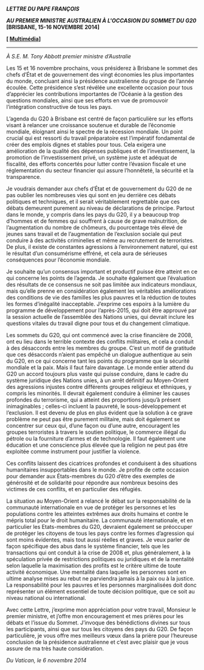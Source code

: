 ***LETTRE DU PAPE FRANÇOIS***

***AU PREMIER MINISTRE AUSTRALIEN À L'OCCASION DU SOMMET DU G20* [BRISBANE, 15-16 NOVEMBRE 2014]**

**[ [Multimédia](http://w2.vatican.va/content/francesco/fr/events/event.dir.html/content/vaticanevents/fr/2014/11/11/messaggiocei.html)]**

* * *

*À S.E. M. Tony Abbott premier ministre d’Australie*

Les 15 et 16 novembre prochains, vous présiderez à Brisbane le sommet des chefs d’État et de gouvernement des vingt économies les plus importantes du monde, concluant ainsi la présidence australienne du groupe de l’année écoulée. Cette présidence s’est révélée une excellente occasion pour tous d’apprécier les contributions importantes de l’Océanie à la gestion des questions mondiales, ainsi que ses efforts en vue de promouvoir l’intégration constructive de tous les pays.

L’agenda du G20 à Brisbane est centré de façon particulière sur les efforts visant à relancer une croissance soutenue et durable de l’économie mondiale, éloignant ainsi le spectre de la récession mondiale. Un point crucial qui est ressorti du travail préparatoire est l’impératif fondamental de créer des emplois dignes et stables pour tous. Cela exigera une amélioration de la qualité des dépenses publiques et de l’investissement, la promotion de l’investissement privé, un système juste et adéquat de fiscalité, des efforts concertés pour lutter contre l’évasion fiscale et une réglementation du secteur financier qui assure l’honnêteté, la sécurité et la transparence.

Je voudrais demander aux chefs d’État et de gouvernement du G20 de ne pas oublier les nombreuses vies qui sont en jeu derrière ces débats politiques et techniques, et il serait véritablement regrettable que ces débats demeurent purement au niveau de déclarations de principe. Partout dans le monde, y compris dans les pays du G20, il y a beaucoup trop d’hommes et de femmes qui souffrent à cause de grave malnutrition, de l’augmentation du nombre de chômeurs, du pourcentage très élevé de jeunes sans travail et de l’augmentation de l’exclusion sociale qui peut conduire à des activités criminelles et même au recrutement de terroristes. De plus, il existe de constantes agressions à l’environnement naturel, qui est le résultat d’un consumérisme effréné, et cela aura de sérieuses conséquences pour l’économie mondiale.

Je souhaite qu’un consensus important et productif puisse être atteint en ce qui concerne les points de l’agenda. Je souhaite également que l’évaluation des résultats de ce consensus ne soit pas limitée aux indicateurs mondiaux, mais qu’elle prenne en considération également les véritables améliorations des conditions de vie des familles les plus pauvres et la réduction de toutes les formes d’inégalité inacceptable. J’exprime ces espoirs à la lumière du programme de développement pour l’après-2015, qui doit être approuvé par la session actuelle de l’assemblée des Nations unies, qui devrait inclure les questions vitales du travail digne pour tous et du changement climatique.

Les sommets du G20, qui ont commencé avec la crise financière de 2008, ont eu lieu dans le terrible contexte des conflits militaires, et cela a conduit à des désaccords entre les membres du groupe. C’est un motif de gratitude que ces désaccords n’aient pas empêché un dialogue authentique au sein du G20, en ce qui concerne tant les points du programme que la sécurité mondiale et la paix. Mais il faut faire davantage. Le monde entier attend du G20 un accord toujours plus vaste qui puisse conduire, dans le cadre du système juridique des Nations unies, à un arrêt définitif au Moyen-Orient des agressions injustes contre différents groupes religieux et ethniques, y compris les minorités. Il devrait également conduire à éliminer les causes profondes du terrorisme, qui a atteint des proportions jusqu’à présent inimaginables ; celles-ci incluent la pauvreté, le sous-développement et l’exclusion. Il est devenu de plus en plus évident que la solution à ce grave problème ne peut pas être purement militaire, mais doit également se concentrer sur ceux qui, d’une façon ou d’une autre, encouragent les groupes terroristes à travers le soutien politique, le commerce illégal du pétrole ou la fourniture d’armes et de technologie. Il faut également une éducation et une conscience plus élevée que la religion ne peut pas être exploitée comme instrument pour justifier la violence.

Ces conflits laissent des cicatrices profondes et conduisent à des situations humanitaires insupportables dans le monde. Je profite de cette occasion pour demander aux États-membres du G20 d’être des exemples de générosité et de solidarité pour répondre aux nombreux besoins des victimes de ces conflits, et en particulier des réfugiés.

La situation au Moyen-Orient a relancé le débat sur la responsabilité de la communauté internationale en vue de protéger les personnes et les populations contre les atteintes extrêmes aux droits humains et contre le mépris total pour le droit humanitaire. La communauté internationale, et en particulier les Etats-membres du G20, devraient également se préoccuper de protéger les citoyens de tous les pays contre les formes d’agression qui sont moins évidentes, mais tout aussi réelles et graves. Je veux parler de façon spécifique des abus dans le système financier, tels que les transactions qui ont conduit à la crise de 2008 et, plus généralement, à la spéculation privée de restrictions politiques ou juridiques et de la mentalité selon laquelle la maximisation des profits est le critère ultime de toute activité économique. Une mentalité dans laquelle les personnes sont en ultime analyse mises au rebut ne parviendra jamais à la paix ou à la justice. La responsabilité pour les pauvres et les personnes marginalisées doit donc représenter un élément essentiel de toute décision politique, que ce soit au niveau national ou international.

Avec cette Lettre, j’exprime mon appréciation pour votre travail, Monsieur le premier ministre, et j’offre mon encouragement et mes prières pour les débats et l’issue du Sommet. J’invoque des bénédictions divines sur tous les participants, ainsi que sur tous les citoyens des pays du G20. De façon particulière, je vous offre mes meilleurs vœux dans la prière pour l’heureuse conclusion de la présidence australienne et c’est avec plaisir que je vous assure de ma très haute considération.

*Du Vatican, le 6 novembre 2014*